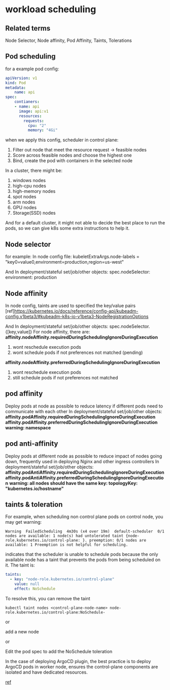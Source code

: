 # workload scheduling

## Related terms

Node Selector, Node affinity, Pod Affinity, Taints, Tolerations

## Pod scheduling

for a example pod config:

```yaml
apiVersion: v1
kind: Pod
metadata:
    name: api
spec:
    contianers:
    - name: api
      image: api:v1
      resources:
        requests:
          cpu: "2"
          memory: "4Gi"
```

when we apply this config, scheduler in control plane:

1. Filter out node that meet the resource request -> feasible nodes
2. Score across feasible nodes and choose the highest one
3. Bind, create the pod with containers in the selected node

In a cluster, there might be:

1. windows nodes
2. high-cpu nodes
3. high-memory nodes
4. spot nodes
5. arm nodes
6. GPU nodes
7. Storage(SSD) nodes

And for a default cluster, it might not able to decide the best place to run the pods, so we can give k8s some extra instructions to help it.

## Node selector

for example:
In node config file:
  kubeletExtraArgs.node-labels = "key0=value0,environment=production,region=us-west"

And In deployment/stateful set/job/other objects:
  spec.nodeSelector:
    environment: production

## Node affinity

In node config, taints are used to specified the key/value pairs
  [ref]<https://kubernetes.io/docs/reference/config-api/kubeadm-config.v1beta3/#kubeadm-k8s-io-v1beta3-NodeRegistrationOptions>

And In deployment/stateful set/job/other objects:
  spec.nodeSelector.{[key,value]}
  For node affinity, there are:
  **affinity.nodeAffinity.requiredDuringSchedulingIgnoreDuringExecution**

  1. wont reschedule execution pods
  2. wont schedule pods if not preferences not matched (pending)

  **affinity.nodeAffinity.preferredDuringSchedulingIgnoreDuringExecution**

  1. wont reschedule execution pods
  2. still schedule pods if not preferences not matched

## pod affinity

Deploy pods at node as possible to reduce latency if different pods need to communicate with each other
In deployment/stateful set/job/other objects:
  **affinity.podAffinity.requiredDuringSchedulingIgnoreDuringExecution**
  **affinity.podAffinity.preferredDuringSchedulingIgnoreDuringExecution**
**warning: namespace**

## pod anti-affinity

Deploy pods at different node as possible to reduce impact of nodes going down, frequently used in deploying Nginx and other ingress controllers
In deployment/stateful set/job/other objects:
  **affinity.podAntiAffinity.requiredDuringSchedulingIgnoreDuringExecution**
  **affinity.podAntiAffinity.preferredDuringSchedulingIgnoreDuringExecution**
**warning: all nodes should have the same key: topologyKey: "kubernetes.io/hostname"**

## taints & toleration

For example, when scheduling non control plane pods on control node, you may get warning:

`Warning  FailedScheduling  4m30s (x4 over 19m)  default-scheduler  0/1 nodes are available: 1 node(s) had untolerated taint {node-role.kubernetes.io/control-plane: }. preemption: 0/1 nodes are available: 1 Preemption is not helpful for scheduling.`

indicates that the scheduler is unable to schedule pods because the only available node has a taint that prevents the pods from being scheduled on it.
The taint is:

```yaml
taints:
  - key: "node-role.kubernetes.io/control-plane"
    value: null
    effect: NoSchedule
```

To resolve this, you can remove the taint

`kubectl taint nodes <control-plane-node-name> node-role.kubernetes.io/control-plane:NoSchedule-`

or

add a new node

or

Edit the pod spec to add the NoSchedule toleration

In the case of deploying ArgoCD plugin, the best practice is to deploy ArgoCD pods in worker node,
ensures the control-plane components are isolated and have dedicated resources.

[ref](https://www.youtube.com/watch?v=rX4v_L0k4Hc)